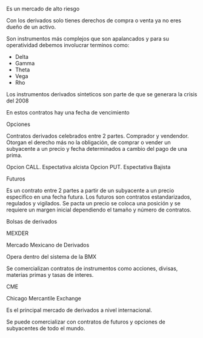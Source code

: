 Es un mercado de alto riesgo 

Con los derivados solo tienes derechos de compra o venta ya no eres dueño de un activo.

Son instrumentos más complejos que son apalancados y para su operatividad debemos involucrar terminos como:

* Delta
* Gamma
* Theta
* Vega
* Rho

Los instrumentos derivados sinteticos son parte de que se generara la crisis del 2008

En estos contratos hay una fecha de vencimiento

Opciones

Contratos derivados celebrados entre 2 partes. Comprador y vendendor. Otorgan el derecho
más no la obligación, de comprar o vender un subyacente a un precio y fecha determinados a cambio del pago de una prima.

Opcion CALL. Espectativa alcista
Opcion PUT. Espectativa Bajista

Futuros

Es un contrato entre 2 partes a partir de un subyacente a un precio especifico en una fecha futura. Los futuros son contratos estandarizados, regulados y vigilados. Se pacta un precio se coloca una posición y se requiere un margen inicial dependiendo el tamaño y número de contratos.

Bolsas de derivados

MEXDER

Mercado Mexicano de Derivados

Opera dentro del sistema de la BMX

Se comercializan contratos de instrumentos como acciones, divisas, materias primas y tasas de interes.

CME

Chicago Mercantile Exchange

Es el principal mercado de derivados a nivel internacional. 

Se puede comercializar con contratos de futuros y opciones de subyacentes de todo el mundo.


